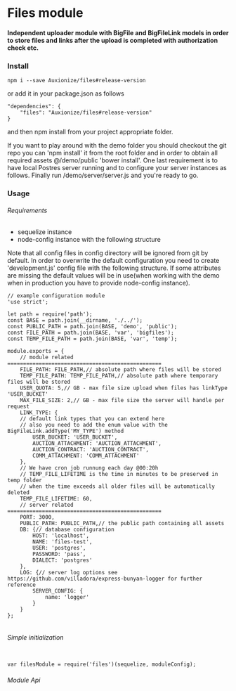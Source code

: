 # Files module

#### Independent uploader module with BigFile and BigFileLink models in order to store files and links after the upload is completed with authorization check etc.
 
### Install

```
npm i --save Auxionize/files#release-version
```

or add it in your package.json as follows

```
"dependencies": {
    "files": "Auxionize/files#release-version"
}
```

and then npm install from your project appropriate folder.

If you want to play around with the demo folder you should checkout the git repo you can 'npm install' it from the root folder and in order to obtain all required assets
@/demo/public 'bower install'. One last requirement is to have local Postres server running and to configure your server instances as follows. Finally run /demo/server/server.js and you're ready to go.

### Usage

###### Requirements

- sequelize instance
- node-config instance with the following structure

Note that all config files in config directory will be ignored from git by default.
In order to overwrite the default configuration you need to create 'development.js' config file with the following structure. If some attributes are missing the default values will be in use(when working with the demo when in production you have to provide node-config instance).

```
// example configuration module
'use strict';

let path = require('path');
const BASE = path.join(__dirname, './../');
const PUBLIC_PATH = path.join(BASE, 'demo', 'public');
const FILE_PATH = path.join(BASE, 'var', 'bigfiles');
const TEMP_FILE_PATH = path.join(BASE, 'var', 'temp');

module.exports = {
	// module related =================================================
	FILE_PATH: FILE_PATH,// absolute path where files will be stored
	TEMP_FILE_PATH: TEMP_FILE_PATH,// absolute path where temporary files will be stored
	USER_QUOTA: 5,// GB - max file size upload when files has linkType 'USER_BUCKET'
	MAX_FILE_SIZE: 2,// GB - max file size the server will handle per request
	LINK_TYPE: {
	// default link types that you can extend here
	// also you need to add the enum value with the BigFileLink.addType('MY_TYPE') method
		USER_BUCKET: 'USER_BUCKET',
		AUCTION_ATTACHMENT: 'AUCTION_ATTACHMENT',
		AUCTION_CONTRACT: 'AUCTION_CONTRACT',
		COMM_ATTACHMENT: 'COMM_ATTACHMENT'
	},
	// We have cron job runnung each day @00:20h
	// TEMP_FILE_LIFETIME is the time in minutes to be preserved in temp folder
	// when the time exceeds all older files will be automatically deleted
	TEMP_FILE_LIFETIME: 60,
	// server related =================================================
	PORT: 3000,
	PUBLIC_PATH: PUBLIC_PATH,// the public path containing all assets
	DB: {// database configuration
		HOST: 'localhost',
		NAME: 'files-test',
		USER: 'postgres',
		PASSWORD: 'pass',
		DIALECT: 'postgres'
	},
	LOG: {// server log options see https://github.com/villadora/express-bunyan-logger for further reference
		SERVER_CONFIG: {
			name: 'logger'
		}
	}
};


```

###### Simple initialization

```

var filesModule = require('files')(sequelize, moduleConfig);

```

###### Module Api

```


```
